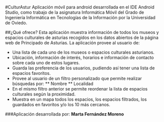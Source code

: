 #CulturAstur
Aplicación móvil para android desarrollada en el IDE Android Studio, como trabajo de la asignatura Informática Móvil 
del Grado de Ingeniería Informática en Tecnologías de la Información por la Universidad de Oviedo.
  
##¿Qué ofrece?
Esta aplicación muestra información de todos los museos y espacios culturales de asturias recogidos en los datos abiertos de la página web de Principado de Asturias.
La aplicación provee al usuario de:
* Una lista de cada uno de los museos o espacios culturales asturianos.
* Ubicación, información de interés, horarios e información de contacto sobre cada uno de estos lugares.
* Guarda las preferencia de los usuarios, pudiendo así tener una lista de espacios favoritos.
* Provee al usuario de un filtro personalizado que permite realizar búsquedas por:
  ** Nombre
  ** Localidad
* En el mismo filtro anterior se permite reordenar la lista de espacios culturales según la proximidad.
* Muestra en un mapa todos los espacios, los espacios filtrados, los guardados en favoritos y/o los 10 más cercanos.
  
###Aplicación desarrollada por:
**Marta Fernández Moreno**
